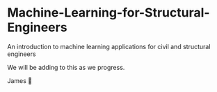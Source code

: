 # Machine-Learning-for-Structural-Engineers
An introduction to machine learning applications for civil and structural engineers

We will be adding to this as we progress.

James 🌊
